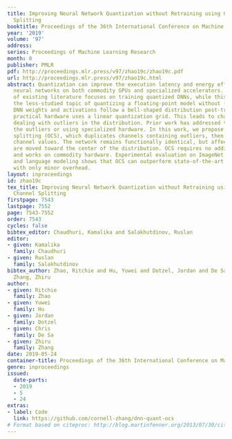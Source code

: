 ```yaml
---
title: Improving Neural Network Quantization without Retraining using Outlier Channel
  Splitting
booktitle: Proceedings of the 36th International Conference on Machine Learning
year: '2019'
volume: '97'
address: 
series: Proceedings of Machine Learning Research
month: 0
publisher: PMLR
pdf: http://proceedings.mlr.press/v97/zhao19c/zhao19c.pdf
url: http://proceedings.mlr.press/v97/zhao19c.html
abstract: Quantization can improve the execution latency and energy efficiency of
  neural networks on both commodity GPUs and specialized accelerators. The majority
  of existing literature focuses on training quantized DNNs, while this work examines
  the less-studied topic of quantizing a floating-point model without (re)training.
  DNN weights and activations follow a bell-shaped distribution post-training, while
  practical hardware uses a linear quantization grid. This leads to challenges in
  dealing with outliers in the distribution. Prior work has addressed this by clipping
  the outliers or using specialized hardware. In this work, we propose outlier channel
  splitting (OCS), which duplicates channels containing outliers, then halves the
  channel values. The network remains functionally identical, but affected outliers
  are moved toward the center of the distribution. OCS requires no additional training
  and works on commodity hardware. Experimental evaluation on ImageNet classification
  and language modeling shows that OCS can outperform state-of-the-art clipping techniques
  with only minor overhead.
layout: inproceedings
id: zhao19c
tex_title: Improving Neural Network Quantization without Retraining using Outlier
  Channel Splitting
firstpage: 7543
lastpage: 7552
page: 7543-7552
order: 7543
cycles: false
bibtex_editor: Chaudhuri, Kamalika and Salakhutdinov, Ruslan
editor:
- given: Kamalika
  family: Chaudhuri
- given: Ruslan
  family: Salakhutdinov
bibtex_author: Zhao, Ritchie and Hu, Yuwei and Dotzel, Jordan and De Sa, Chris and
  Zhang, Zhiru
author:
- given: Ritchie
  family: Zhao
- given: Yuwei
  family: Hu
- given: Jordan
  family: Dotzel
- given: Chris
  family: De Sa
- given: Zhiru
  family: Zhang
date: 2019-05-24
container-title: Proceedings of the 36th International Conference on Machine Learning
genre: inproceedings
issued:
  date-parts:
  - 2019
  - 5
  - 24
extras:
- label: Code
  link: https://github.com/cornell-zhang/dnn-quant-ocs
# Format based on citeproc: http://blog.martinfenner.org/2013/07/30/citeproc-yaml-for-bibliographies/
---
```

